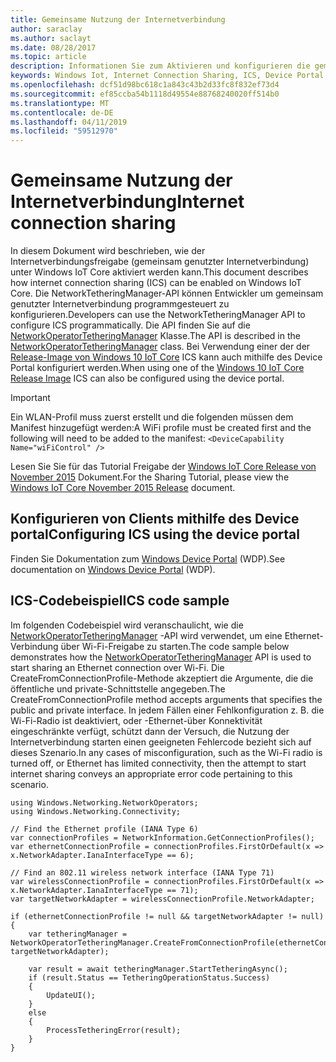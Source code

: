 ```yaml
---
title: Gemeinsame Nutzung der Internetverbindung
author: saraclay
ms.author: saclayt
ms.date: 08/28/2017
ms.topic: article
description: Informationen Sie zum Aktivieren und konfigurieren die gemeinsame Nutzung unter Windows IoT Core.
keywords: Windows Iot, Internet Connection Sharing, ICS, Device Portal
ms.openlocfilehash: dcf51d98bc618c1a843c43b2d33fc8f832ef73d4
ms.sourcegitcommit: ef85ccba54b1118d49554e88768240020ff514b0
ms.translationtype: MT
ms.contentlocale: de-DE
ms.lasthandoff: 04/11/2019
ms.locfileid: "59512970"
---
```

# <a name="internet-connection-sharing"></a><span data-ttu-id="f2dad-104">Gemeinsame Nutzung der Internetverbindung</span><span class="sxs-lookup"><span data-stu-id="f2dad-104">Internet connection sharing</span></span>

<span data-ttu-id="f2dad-105">In diesem Dokument wird beschrieben, wie der Internetverbindungsfreigabe (gemeinsam genutzter Internetverbindung) unter Windows IoT Core aktiviert werden kann.</span><span class="sxs-lookup"><span data-stu-id="f2dad-105">This document describes how internet connection sharing (ICS) can be enabled on Windows IoT Core.</span></span> <span data-ttu-id="f2dad-106">Die NetworkTetheringManager-API können Entwickler um gemeinsam genutzter Internetverbindung programmgesteuert zu konfigurieren.</span><span class="sxs-lookup"><span data-stu-id="f2dad-106">Developers can use the NetworkTetheringManager API to configure ICS programmatically.</span></span> <span data-ttu-id="f2dad-107">Die API finden Sie auf die [NetworkOperatorTetheringManager](https://msdn.microsoft.com/library/windows/apps/windows.networking.networkoperators.networkoperatortetheringmanager.aspx) Klasse.</span><span class="sxs-lookup"><span data-stu-id="f2dad-107">The API is described in the [NetworkOperatorTetheringManager](https://msdn.microsoft.com/library/windows/apps/windows.networking.networkoperators.networkoperatortetheringmanager.aspx) class.</span></span>
<span data-ttu-id="f2dad-108">Bei Verwendung einer der der [Release-Image von Windows 10 IoT Core](https://developer.microsoft.com/en-us/windows/iot/downloads) ICS kann auch mithilfe des Device Portal konfiguriert werden.</span><span class="sxs-lookup"><span data-stu-id="f2dad-108">When using one of the [Windows 10 IoT Core Release Image](https://developer.microsoft.com/en-us/windows/iot/downloads) ICS can also be configured using the device portal.</span></span>

> [!IMPORTANT]
> <span data-ttu-id="f2dad-109">Ein WLAN-Profil muss zuerst erstellt und die folgenden müssen dem Manifest hinzugefügt werden:</span><span class="sxs-lookup"><span data-stu-id="f2dad-109">A WiFi profile must be created first and the following will need to be added to the manifest:</span></span>
`<DeviceCapability Name="wiFiControl" />`

<span data-ttu-id="f2dad-110">Lesen Sie Sie für das Tutorial Freigabe der [Windows IoT Core Release von November 2015](InternetConnectionSharingNov2015.md) Dokument.</span><span class="sxs-lookup"><span data-stu-id="f2dad-110">For the Sharing Tutorial, please view the [Windows IoT Core November 2015 Release](InternetConnectionSharingNov2015.md) document.</span></span>

## <a name="configuring-ics-using-the-device-portal"></a><span data-ttu-id="f2dad-111">Konfigurieren von Clients mithilfe des Device portal</span><span class="sxs-lookup"><span data-stu-id="f2dad-111">Configuring ICS using the device portal</span></span>
<span data-ttu-id="f2dad-112">Finden Sie Dokumentation zum [Windows Device Portal](../manage-your-device/deviceportal.md) (WDP).</span><span class="sxs-lookup"><span data-stu-id="f2dad-112">See documentation on [Windows Device Portal](../manage-your-device/deviceportal.md) (WDP).</span></span>

## <a name="ics-code-sample"></a><span data-ttu-id="f2dad-113">ICS-Codebeispiel</span><span class="sxs-lookup"><span data-stu-id="f2dad-113">ICS code sample</span></span>
<span data-ttu-id="f2dad-114">Im folgenden Codebeispiel wird veranschaulicht, wie die [NetworkOperatorTetheringManager](https://msdn.microsoft.com/library/windows/apps/windows.networking.networkoperators.networkoperatortetheringmanager.aspx) -API wird verwendet, um eine Ethernet-Verbindung über Wi-Fi-Freigabe zu starten.</span><span class="sxs-lookup"><span data-stu-id="f2dad-114">The code sample below demonstrates how the [NetworkOperatorTetheringManager](https://msdn.microsoft.com/library/windows/apps/windows.networking.networkoperators.networkoperatortetheringmanager.aspx) API is used to start sharing an Ethernet connection over Wi-Fi.</span></span> <span data-ttu-id="f2dad-115">Die CreateFromConnectionProfile-Methode akzeptiert die Argumente, die die öffentliche und private-Schnittstelle angegeben.</span><span class="sxs-lookup"><span data-stu-id="f2dad-115">The CreateFromConnectionProfile method accepts arguments that specifies the public and private interface.</span></span> <span data-ttu-id="f2dad-116">In jedem Fällen einer Fehlkonfiguration z. B. die Wi-Fi-Radio ist deaktiviert, oder -Ethernet-über Konnektivität eingeschränkte verfügt, schützt dann der Versuch, die Nutzung der Internetverbindung starten einen geeigneten Fehlercode bezieht sich auf dieses Szenario.</span><span class="sxs-lookup"><span data-stu-id="f2dad-116">In any cases of misconfiguration, such as the Wi-Fi radio is turned off, or Ethernet has limited connectivity, then the attempt to start internet sharing conveys an appropriate error code pertaining to this scenario.</span></span>

```
using Windows.Networking.NetworkOperators;
using Windows.Networking.Connectivity; 
 
// Find the Ethernet profile (IANA Type 6)
var connectionProfiles = NetworkInformation.GetConnectionProfiles(); 
var ethernetConnectionProfile = connectionProfiles.FirstOrDefault(x => x.NetworkAdapter.IanaInterfaceType == 6); 

// Find an 802.11 wireless network interface (IANA Type 71)
var wirelessConnectionProfile = connectionProfiles.FirstOrDefault(x => x.NetworkAdapter.IanaInterfaceType == 71);
var targetNetworkAdapter = wirelessConnectionProfile.NetworkAdapter;

if (ethernetConnectionProfile != null && targetNetworkAdapter != null)
{
    var tetheringManager = NetworkOperatorTetheringManager.CreateFromConnectionProfile(ethernetConnectionProfile, targetNetworkAdapter); 

    var result = await tetheringManager.StartTetheringAsync(); 
    if (result.Status == TetheringOperationStatus.Success)
    {
        UpdateUI();
    }
    else
    {
        ProcessTetheringError(result);
    }
}
```
